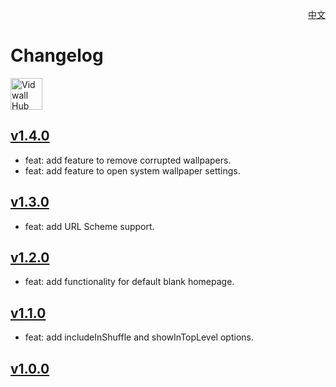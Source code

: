 <p align="right">
  <a href="./CHANGELOG.zh.md">中文</a>
</p>
<!--rehype:style=float: right; bottom: -36px; position: relative;-->

Changelog
===

<a target="_blank" href="https://github.com/jaywcjlove/vidwall-hub/releases/latest/" title="Vidwall Hub for macOS">
    <img alt="Vidwall Hub AppStore" src="https://jaywcjlove.github.io/sb/download/apple-download.svg" height="51">
</a>

## [v1.4.0](https://github.com/jaywcjlove/vidwall-hub/releases/tag/v1.4.0)

- feat: add feature to remove corrupted wallpapers.
- feat: add feature to open system wallpaper settings.

## [v1.3.0](https://github.com/jaywcjlove/vidwall-hub/releases/tag/v1.3.0)

- feat: add URL Scheme support.

## [v1.2.0](https://github.com/jaywcjlove/vidwall-hub/releases/tag/v1.2.0)

- feat: add functionality for default blank homepage.

## [v1.1.0](https://github.com/jaywcjlove/vidwall-hub/releases/tag/v1.1.0)

- feat: add includeInShuffle and showInTopLevel options.

## [v1.0.0](https://github.com/jaywcjlove/vidwall-hub/releases/tag/v1.0.0)